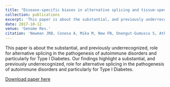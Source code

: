 ```yaml
---
title: "Disease-specific biases in alternative splicing and tissue-specific dysregulation revealed by multitissue profiling of lymphocyte gene expression in type 1 diabetes."
collection: publications
excerpt: 'This paper is about the substantial, and previously underrecognized, role for alternative splicing in the pathogenesis of autoimmune disorders and particularly for Type I Diabetes. Our findings highlight a substantial, and previously underrecognized, role for alternative splicing in the pathogenesis of autoimmune disorders and particularly for Type I Diabetes.'
date: 2017-10-12
venue: 'Genome Res.'
citation: 'Newman JRB, Conesa A, Mika M, New FN, Onengut-Gumuscu S, Atkinson MA, Rich SS, McIntyre LM, Concannon P. (2017). &quot;Disease-specific biases in alternative splicing and tissue-specific dysregulation revealed by multitissue profiling of lymphocyte gene expression in type 1 diabetes.&quot; <i>Genome Res.</i>. 27(11).'
---
```


This paper is about the substantial, and previously underrecognized, role for alternative splicing in the pathogenesis of autoimmune disorders and particularly for Type I Diabetes. Our findings highlight a substantial, and previously underrecognized, role for alternative splicing in the pathogenesis of autoimmune disorders and particularly for Type I Diabetes.

[Download paper here](http://fnew.github.io/files/newman_et_al.pdf)
